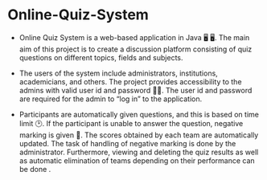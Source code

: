 # Online-Quiz-System 

- Online Quiz System is a web-based application in Java :desktop_computer: :desktop_computer:. The main aim of this project is to create a discussion platform consisting of quiz questions on different topics, fields and subjects.

- The users of the system include administrators, institutions, academicians, and others. The project provides accessibility to the admins with valid user id and password :male_detective:. The user id and password are required for the admin to “log in” to the application.

- Participants are automatically given questions, and this is based on time limit :clock2:. If the participant is unable to answer the question, negative marking is given :lying_face:. The scores obtained by each team are automatically updated. The task of handling of negative marking is done by the administrator. Furthermore, viewing and deleting the quiz results as well as automatic elimination of teams depending on their performance can be done . 

